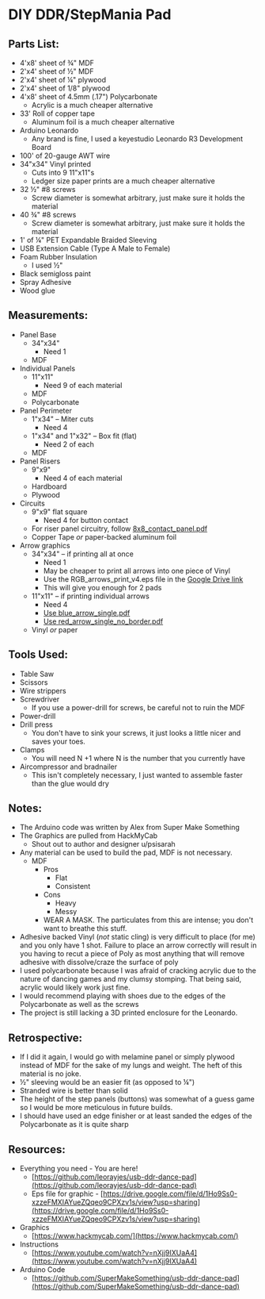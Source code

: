 # DIY DDR/StepMania Pad

## Parts List:
- 4&#39;x8&#39; sheet of ¾&quot; MDF
- 2&#39;x4&#39; sheet of ½&quot; MDF
- 2&#39;x4&#39; sheet of ¼&quot; plywood
- 2&#39;x4&#39; sheet of 1/8&quot; plywood
- 4&#39;x8&#39; sheet of 4.5mm (.17&quot;) Polycarbonate
  - Acrylic is a much cheaper alternative
- 33&#39; Roll of copper tape
  - Aluminum foil is a much cheaper alternative
- Arduino Leonardo
  - Any brand is fine, I used a keyestudio Leonardo R3 Development Board
- 100&#39; of 20-gauge AWT wire
- 34&quot;x34&quot; Vinyl printed
  - Cuts into 9 11&quot;x11&quot;s
  - Ledger size paper prints are a much cheaper alternative
- 32 ½&quot; #8 screws
  - Screw diameter is somewhat arbitrary, just make sure it holds the material
- 40 ¾&quot; #8 screws
  - Screw diameter is somewhat arbitrary, just make sure it holds the material
- 1&#39; of ¼&quot; PET Expandable Braided Sleeving
- USB Extension Cable (Type A Male to Female)
- Foam Rubber Insulation
  - I used ½&quot;
- Black semigloss paint
- Spray Adhesive
- Wood glue

## Measurements:
- Panel Base
  - 34&quot;x34&quot;
    - Need 1
  - MDF
- Individual Panels
  - 11&quot;x11&quot;
    - Need 9 of each material
  - MDF
  - Polycarbonate
- Panel Perimeter
  - 1&quot;x34&quot; – Miter cuts
    - Need 4
  - 1&quot;x34&quot; and 1&quot;x32&quot; – Box fit (flat)
    - Need 2 of each
  - MDF
- Panel Risers
  - 9&quot;x9&quot;
    - Need 4 of each material
  - Hardboard
  - Plywood
- Circuits
  - 9&quot;x9&quot; flat square
    - Need 4 for button contact
  - For riser panel circuitry, follow [8x8\_contact\_panel.pdf](https://github.com/leorayjes/usb-ddr-dance-pad/blob/master/8x8_contact_panel.pdf)
  - Copper Tape _or_ paper-backed aluminum foil
- Arrow graphics
  - 34&quot;x34&quot; – if printing all at once
    - Need 1
    - May be cheaper to print all arrows into one piece of Vinyl
    - Use the RGB\_arrows\_print\_v4.eps file in the [Google Drive link](https://drive.google.com/file/d/1Ho9Ss0-xzzeFMXIAYueZQqeo9CPXzv1s/view?usp=sharing)
    - This will give you enough for 2 pads
  - 11&quot;x11&quot; – if printing individual arrows
    - Need 4
    - [Use blue\_arrow\_single.pdf](https://github.com/leorayjes/usb-ddr-dance-pad/blob/master/blue_arrow_single.pdf)
    - [Use red\_arrow\_single\_no\_border.pdf](https://github.com/leorayjes/usb-ddr-dance-pad/blob/master/red_arrow_single_no_border.pdf)
  - Vinyl _or_ paper

## Tools Used:
- Table Saw
- Scissors
- Wire strippers
- Screwdriver
  - If you use a power-drill for screws, be careful not to ruin the MDF
- Power-drill
- Drill press
  - You don&#39;t have to sink your screws, it just looks a little nicer and saves your toes.
- Clamps
  - You will need N +1 where N is the number that you currently have
- Aircompressor and bradnailer
  - This isn't completely necessary, I just wanted to assemble faster than the glue would dry

## Notes:
- The Arduino code was written by Alex from Super Make Something
- The Graphics are pulled from HackMyCab
  - Shout out to author and designer u/psisarah
- Any material can be used to build the pad, MDF is not necessary.
  - MDF
    - Pros
      - Flat
      - Consistent
    - Cons
      - Heavy
      - Messy
    - WEAR A MASK. The particulates from this are intense; you don&#39;t want to breathe this stuff.
- Adhesive backed Vinyl (_not_ static cling) is very difficult to place (for me) and you only have 1 shot. Failure to place an arrow correctly will result in you having to recut a piece of Poly as most anything that will remove adhesive with dissolve/craze the surface of poly
- I used polycarbonate because I was afraid of cracking acrylic due to the nature of dancing games and my clumsy stomping. That being said, acrylic would likely work just fine.
- I would recommend playing with shoes due to the edges of the Polycarbonate as well as the screws
- The project is still lacking a 3D printed enclosure for the Leonardo.

## Retrospective:
- If I did it again, I would go with melamine panel or simply plywood instead of MDF for the sake of my lungs and weight. The heft of this material is no joke.
- ½&quot; sleeving would be an easier fit (as opposed to ¼&quot;)
- Stranded wire is better than solid
- The height of the step panels (buttons) was somewhat of a guess game so I would be more meticulous in future builds.
- I should have used an edge finisher or at least sanded the edges of the Polycarbonate as it is quite sharp

## Resources:
- Everything you need - You are here!
  - [https://github.com/leorayjes/usb-ddr-dance-pad](https://github.com/leorayjes/usb-ddr-dance-pad)
  - Eps file for graphic - [https://drive.google.com/file/d/1Ho9Ss0-xzzeFMXIAYueZQqeo9CPXzv1s/view?usp=sharing](https://drive.google.com/file/d/1Ho9Ss0-xzzeFMXIAYueZQqeo9CPXzv1s/view?usp=sharing)
- Graphics
  - [https://www.hackmycab.com/](https://www.hackmycab.com/)
- Instructions
  - [https://www.youtube.com/watch?v=nXjj9IXUaA4](https://www.youtube.com/watch?v=nXjj9IXUaA4)
- Arduino Code
  - [https://github.com/SuperMakeSomething/usb-ddr-dance-pad](https://github.com/SuperMakeSomething/usb-ddr-dance-pad)

